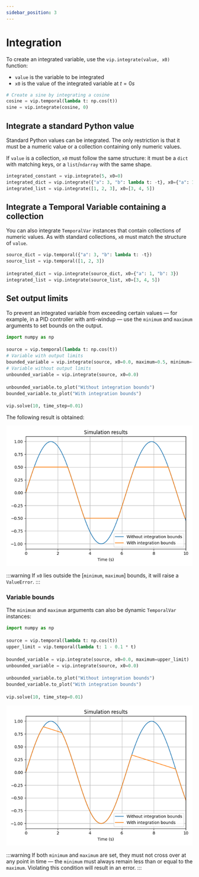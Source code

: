 ```yaml
---
sidebar_position: 3
---
```


# Integration

To create an integrated variable, use the `vip.integrate(value, x0)` function:

- `value` is the variable to be integrated
- `x0` is the value of the integrated variable at $t=0 s$

```python
# Create a sine by integrating a cosine
cosine = vip.temporal(lambda t: np.cos(t))
sine = vip.integrate(cosine, 0)
```

## Integrate a standard Python value

Standard Python values can be integrated. The only restriction is that it must be a numeric value or a collection containing only numeric values.

If `value` is a collection, `x0` must follow the same structure: it must be a `dict` with matching keys, or a `list`/`ndarray` with the same shape.

```python
integrated_constant = vip.integrate(5, x0=0)
integrated_dict = vip.integrate({"a": 3, "b": lambda t: -t}, x0={"a": 1, "b": 3})
integrated_list = vip.integrate([1, 2, 3], x0=[3, 4, 5])
```

## Integrate a Temporal Variable containing a collection

You can also integrate `TemporalVar` instances that contain collections of numeric values. As with standard collections, `x0` must match the structure of `value`.

```python
source_dict = vip.temporal({"a": 3, "b": lambda t: -t})
source_list = vip.temporal([1, 2, 3])

integrated_dict = vip.integrate(source_dict, x0={"a": 1, "b": 3})
integrated_list = vip.integrate(source_list, x0=[3, 4, 5])
```

## Set output limits

To prevent an integrated variable from exceeding certain values — for example, in a PID controller with anti-windup — use the `minimum` and `maximum` arguments to set bounds on the output.

```python
import numpy as np

source = vip.temporal(lambda t: np.cos(t))
# Variable with output limits
bounded_variable = vip.integrate(source, x0=0.0, maximum=0.5, minimum=-0.5)
# Variable without output limits
unbounded_variable = vip.integrate(source, x0=0.0)

unbounded_variable.to_plot("Without integration bounds")
bounded_variable.to_plot("With integration bounds")

vip.solve(10, time_step=0.01)
```

The following result is obtained:

![Integration bounds](../images/integration_bounds.png)

:::warning
If `x0` lies outside the [`minimum`, `maximum`] bounds, it will raise a `ValueError`.
:::

### Variable bounds

The `minimum` and `maximum` arguments can also be dynamic `TemporalVar` instances:

```python
import numpy as np

source = vip.temporal(lambda t: np.cos(t))
upper_limit = vip.temporal(lambda t: 1 - 0.1 * t)

bounded_variable = vip.integrate(source, x0=0.0, maximum=upper_limit)
unbounded_variable = vip.integrate(source, x0=0.0)

unbounded_variable.to_plot("Without integration bounds")
bounded_variable.to_plot("With integration bounds")

vip.solve(10, time_step=0.01)
```

![Integration with variable upper bound](../images/integration_variable_bounds.png)

:::warning
If both `minimum` and `maximum` are set, they must not cross over at any point in time — the `minimum` must always remain less than or equal to the `maximum`. Violating this condition will result in an error.
:::
